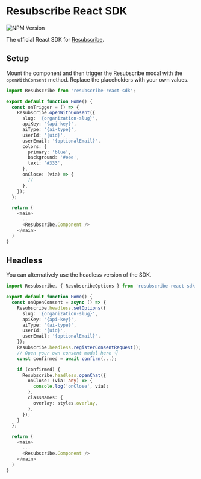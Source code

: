 # Resubscribe React SDK

![NPM Version](https://img.shields.io/npm/v/resubscribe-react-sdk)

The official React SDK for [Resubscribe](https://resubscribe.ai).

## Setup

Mount the component and then trigger the Resubscribe modal with the `openWithConsent` method. Replace the placeholders with your own values.

```typescript
import Resubscribe from 'resubscribe-react-sdk';

export default function Home() {
  const onTrigger = () => {
    Resubscribe.openWithConsent({
      slug: '{organization-slug}',
      apiKey: '{api-key}',
      aiType: '{ai-type}',
      userId: '{uid}',
      userEmail: '{optionalEmail}',
      colors: {
        primary: 'blue',
        background: '#eee',
        text: '#333',
      },
      onClose: (via) => {
        //
      },
    });
  };

  return (
    <main>
      ...
      <Resubscribe.Component />
    </main>
  )
}
```

## Headless

You can alternatively use the headless version of the SDK.

```typescript
import Resubscribe, { ResubscribeOptions } from 'resubscribe-react-sdk';

export default function Home() {
  const onOpenConsent = async () => {
    Resubscribe.headless.setOptions({
      slug: '{organization-slug}',
      apiKey: '{api-key}',
      aiType: '{ai-type}',
      userId: '{uid}',
      userEmail: '{optionalEmail}',
    });
    Resubscribe.headless.registerConsentRequest();
    // Open your own consent modal here 👇
    const confirmed = await confirm(...);

    if (confirmed) {
      Resubscribe.headless.openChat({
        onClose: (via: any) => {
          console.log('onClose', via);
        },
        classNames: {
          overlay: styles.overlay,
        },
      });
    }
  };

  return (
    <main>
      ...
      <Resubscribe.Component />
    </main>
  )
}
```
